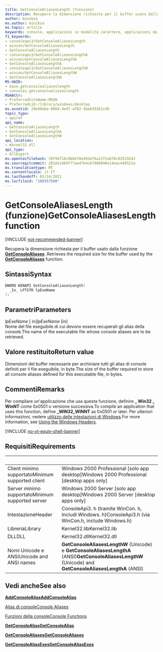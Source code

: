 ```yaml
---
title: GetConsoleAliasesLength (funzione)
description: Recupera la dimensione richiesta per il buffer usato dalla funzione GetConsoleAliases.
author: miniksa
ms.author: miniksa
ms.topic: article
keywords: console, applicazioni in modalità carattere, applicazioni da riga di comando, applicazioni di terminale, api della console
f1_keywords:
- consoleapi3/GetConsoleAliasesLength
- wincon/GetConsoleAliasesLength
- GetConsoleAliasesLength
- consoleapi3/GetConsoleAliasesLengthA
- wincon/GetConsoleAliasesLengthA
- GetConsoleAliasesLengthA
- consoleapi3/GetConsoleAliasesLengthW
- wincon/GetConsoleAliasesLengthW
- GetConsoleAliasesLengthW
MS-HAID:
- base.getconsolealiaseslength
- consoles.getconsolealiaseslength
MSHAttr:
- PreferredSiteName:MSDN
- PreferredLib:/library/windows/desktop
ms.assetid: 29e49eba-0864-4ed7-af82-1ba639261c40
topic_type:
- apiref
api_name:
- GetConsoleAliasesLength
- GetConsoleAliasesLengthA
- GetConsoleAliasesLengthW
api_location:
- Kernel32.dll
api_type:
- DllExport
ms.openlocfilehash: 78f9d718c960478e491b76a12f2a670c03529242
ms.sourcegitcommit: 281eb1469f77ae4fb4c67806898e14eac440522a
ms.translationtype: MT
ms.contentlocale: it-IT
ms.lasthandoff: 02/14/2021
ms.locfileid: "100357500"
---
```

# <a name="getconsolealiaseslength-function"></a><span data-ttu-id="fff43-104">GetConsoleAliasesLength (funzione)</span><span class="sxs-lookup"><span data-stu-id="fff43-104">GetConsoleAliasesLength function</span></span>

[!INCLUDE [not-recommended-banner](./includes/not-recommended-banner.md)]

<span data-ttu-id="fff43-105">Recupera la dimensione richiesta per il buffer usato dalla funzione [**GetConsoleAliases**](getconsolealiases.md) .</span><span class="sxs-lookup"><span data-stu-id="fff43-105">Retrieves the required size for the buffer used by the [**GetConsoleAliases**](getconsolealiases.md) function.</span></span>

## <a name="syntax"></a><span data-ttu-id="fff43-106">Sintassi</span><span class="sxs-lookup"><span data-stu-id="fff43-106">Syntax</span></span>

```C
DWORD WINAPI GetConsoleAliasesLength(
  _In_ LPTSTR lpExeName
);
```

## <a name="parameters"></a><span data-ttu-id="fff43-107">Parametri</span><span class="sxs-lookup"><span data-stu-id="fff43-107">Parameters</span></span>

<span data-ttu-id="fff43-108">*lpExeName* \[ in\]</span><span class="sxs-lookup"><span data-stu-id="fff43-108">*lpExeName* \[in\]</span></span>  
<span data-ttu-id="fff43-109">Nome del file eseguibile di cui devono essere recuperati gli alias della console.</span><span class="sxs-lookup"><span data-stu-id="fff43-109">The name of the executable file whose console aliases are to be retrieved.</span></span>

## <a name="return-value"></a><span data-ttu-id="fff43-110">Valore restituito</span><span class="sxs-lookup"><span data-stu-id="fff43-110">Return value</span></span>

<span data-ttu-id="fff43-111">Dimensioni del buffer necessarie per archiviare tutti gli alias di console definiti per il file eseguibile, in byte.</span><span class="sxs-lookup"><span data-stu-id="fff43-111">The size of the buffer required to store all console aliases defined for this executable file, in bytes.</span></span>

## <a name="remarks"></a><span data-ttu-id="fff43-112">Commenti</span><span class="sxs-lookup"><span data-stu-id="fff43-112">Remarks</span></span>

<span data-ttu-id="fff43-113">Per compilare un'applicazione che usa questa funzione, definire **\_ Win32 \_ WinNT** come 0x0501 o versione successiva.</span><span class="sxs-lookup"><span data-stu-id="fff43-113">To compile an application that uses this function, define **\_WIN32\_WINNT** as 0x0501 or later.</span></span> <span data-ttu-id="fff43-114">Per ulteriori informazioni, vedere [utilizzo delle intestazioni di Windows](/windows/win32/winprog/using-the-windows-headers).</span><span class="sxs-lookup"><span data-stu-id="fff43-114">For more information, see [Using the Windows Headers](/windows/win32/winprog/using-the-windows-headers).</span></span>

[!INCLUDE [no-vt-equiv-shell-banner](./includes/no-vt-equiv-shell-banner.md)]

## <a name="requirements"></a><span data-ttu-id="fff43-115">Requisiti</span><span class="sxs-lookup"><span data-stu-id="fff43-115">Requirements</span></span>

| &nbsp; | &nbsp; |
|-|-|
| <span data-ttu-id="fff43-116">Client minimo supportato</span><span class="sxs-lookup"><span data-stu-id="fff43-116">Minimum supported client</span></span> | <span data-ttu-id="fff43-117">Windows 2000 Professional \[solo app desktop\]</span><span class="sxs-lookup"><span data-stu-id="fff43-117">Windows 2000 Professional \[desktop apps only\]</span></span> |
| <span data-ttu-id="fff43-118">Server minimo supportato</span><span class="sxs-lookup"><span data-stu-id="fff43-118">Minimum supported server</span></span> | <span data-ttu-id="fff43-119">Windows 2000 Server \[solo app desktop\]</span><span class="sxs-lookup"><span data-stu-id="fff43-119">Windows 2000 Server \[desktop apps only\]</span></span> |
| <span data-ttu-id="fff43-120">Intestazione</span><span class="sxs-lookup"><span data-stu-id="fff43-120">Header</span></span> | <span data-ttu-id="fff43-121">ConsoleApi3. h (tramite WinCon. h, Includi Windows. h)</span><span class="sxs-lookup"><span data-stu-id="fff43-121">ConsoleApi3.h (via WinCon.h, include Windows.h)</span></span> |
| <span data-ttu-id="fff43-122">Libreria</span><span class="sxs-lookup"><span data-stu-id="fff43-122">Library</span></span> | <span data-ttu-id="fff43-123">Kernel32.lib</span><span class="sxs-lookup"><span data-stu-id="fff43-123">Kernel32.lib</span></span> |
| <span data-ttu-id="fff43-124">DLL</span><span class="sxs-lookup"><span data-stu-id="fff43-124">DLL</span></span> | <span data-ttu-id="fff43-125">Kernel32.dll</span><span class="sxs-lookup"><span data-stu-id="fff43-125">Kernel32.dll</span></span> |
| <span data-ttu-id="fff43-126">Nomi Unicode e ANSI</span><span class="sxs-lookup"><span data-stu-id="fff43-126">Unicode and ANSI names</span></span> | <span data-ttu-id="fff43-127">**GetConsoleAliasesLengthW** (Unicode) e **GetConsoleAliasesLengthA** (ANSI)</span><span class="sxs-lookup"><span data-stu-id="fff43-127">**GetConsoleAliasesLengthW** (Unicode) and **GetConsoleAliasesLengthA** (ANSI)</span></span> |

## <a name="see-also"></a><span data-ttu-id="fff43-128">Vedi anche</span><span class="sxs-lookup"><span data-stu-id="fff43-128">See also</span></span>

[<span data-ttu-id="fff43-129">**AddConsoleAlias**</span><span class="sxs-lookup"><span data-stu-id="fff43-129">**AddConsoleAlias**</span></span>](addconsolealias.md)

[<span data-ttu-id="fff43-130">Alias di console</span><span class="sxs-lookup"><span data-stu-id="fff43-130">Console Aliases</span></span>](console-aliases.md)

[<span data-ttu-id="fff43-131">Funzioni della console</span><span class="sxs-lookup"><span data-stu-id="fff43-131">Console Functions</span></span>](console-functions.md)

[<span data-ttu-id="fff43-132">**GetConsoleAlias**</span><span class="sxs-lookup"><span data-stu-id="fff43-132">**GetConsoleAlias**</span></span>](getconsolealias.md)

[<span data-ttu-id="fff43-133">**GetConsoleAliases**</span><span class="sxs-lookup"><span data-stu-id="fff43-133">**GetConsoleAliases**</span></span>](getconsolealiases.md)

[<span data-ttu-id="fff43-134">**GetConsoleAliasExes**</span><span class="sxs-lookup"><span data-stu-id="fff43-134">**GetConsoleAliasExes**</span></span>](getconsolealiasexes.md)